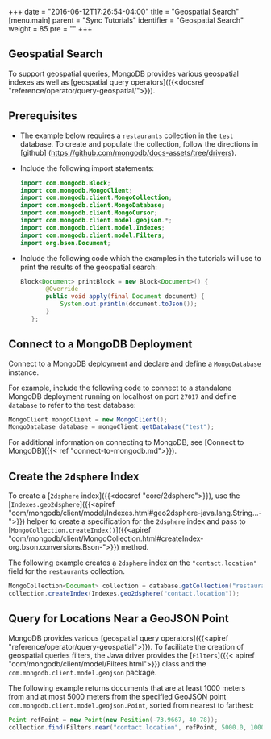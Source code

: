 +++
date = "2016-06-12T17:26:54-04:00"
title = "Geospatial Search"
[menu.main]
parent = "Sync Tutorials"
identifier = "Geospatial Search"
weight = 85
pre = "<i class='fa'></i>"
+++

## Geospatial Search

To support geospatial queries, MongoDB provides various geospatial indexes as well as [geospatial query operators]({{<docsref "reference/operator/query-geospatial/">}}).

## Prerequisites

- The example below requires a ``restaurants`` collection in the ``test`` database. To create and populate the collection, follow the directions in [github] (https://github.com/mongodb/docs-assets/tree/drivers).

- Include the following import statements:

     ```java
     import com.mongodb.Block;
     import com.mongodb.MongoClient;
     import com.mongodb.client.MongoCollection;
     import com.mongodb.client.MongoDatabase;
     import com.mongodb.client.MongoCursor;
     import com.mongodb.client.model.geojson.*;
     import com.mongodb.client.model.Indexes;
     import com.mongodb.client.model.Filters;
     import org.bson.Document;
     ```

- Include the following code which the examples in the tutorials will use to print the results of the geospatial search:

     ```java
     Block<Document> printBlock = new Block<Document>() {
            @Override
            public void apply(final Document document) {
                System.out.println(document.toJson());
            }
        };
     ```

## Connect to a MongoDB Deployment

Connect to a MongoDB deployment and declare and define a `MongoDatabase` instance.

For example, include the following code to connect to a standalone MongoDB deployment running on localhost on port `27017` and define `database` to refer to the `test` database:

```java
MongoClient mongoClient = new MongoClient();
MongoDatabase database = mongoClient.getDatabase("test");
```

For additional information on connecting to MongoDB, see [Connect to MongoDB]({{< ref "connect-to-mongodb.md">}}).

## Create the `2dsphere` Index

To create a [`2dsphere` index]({{<docsref "core/2dsphere">}}), use the [`Indexes.geo2dsphere`]({{<apiref "com/mongodb/client/model/Indexes.html#geo2dsphere-java.lang.String...-">}})
helper to create a specification for the `2dsphere` index and pass to [`MongoCollection.createIndex()`]({{<apiref "com/mongodb/client/MongoCollection.html#createIndex-org.bson.conversions.Bson-">}}) method.

The following example creates a `2dsphere` index on the `"contact.location"` field for the `restaurants` collection.

```java
MongoCollection<Document> collection = database.getCollection("restaurants");
collection.createIndex(Indexes.geo2dsphere("contact.location"));
```

## Query for Locations Near a GeoJSON Point

MongoDB provides various [geospatial query operators]({{<apiref "reference/operator/query-geospatial">}}). To facilitate the creation of geospatial queries filters, the Java driver provides the [`Filters`]({{< apiref "com/mongodb/client/model/Filters.html">}}) class and the ``com.mongodb.client.model.geojson`` package.

The following example returns documents that are at least 1000 meters from and at most 5000 meters from the specified GeoJSON point ``com.mongodb.client.model.geojson.Point``, sorted from nearest to farthest:

```java
Point refPoint = new Point(new Position(-73.9667, 40.78));
collection.find(Filters.near("contact.location", refPoint, 5000.0, 1000.0)).forEach(printBlock);
```

